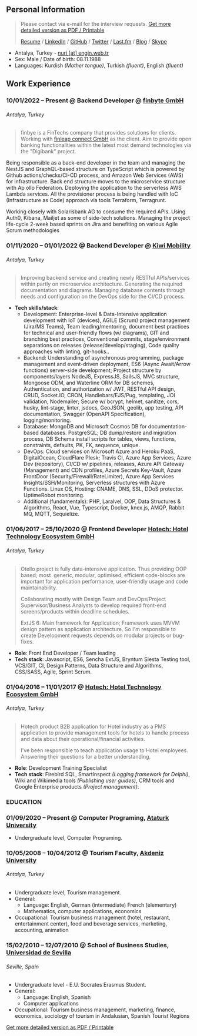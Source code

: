 ## Personal Information
> Please contact via e-mail for the interview requests. [Get more detailed version as PDF / Printable](https://drive.google.com/file/d/1qMsqZu7hgV2LptQMPea3gtpuZv_3kEmM/view?usp=sharing)
>
> [Resume](https://nuri-engin.github.io/resume/) / [LinkedIn](https://www.linkedin.com/in/nuriengin/) / [GitHub](https://github.com/nuri-engin) / [Twitter](https://twitter.com/uzakkultur) / [Last.fm](https://www.last.fm/user/uzakkultur) / [Blog](http://uzakkultur.blogspot.com) / [Skype](nuridesengin) 

- Antalya, Turkey - [nuri [at] engin.web.tr](mailto:nuri@engin.web.tr)
- Sex: Male / Date of birth: 08.11.1988
- Languages: Kurdish _(Mother tongue)_, Turkish _(fluent)_, English _(fluent)_

## Work Experience
### 10/01/2022 – Present @ Backend Developer @ [finbyte GmbH](https://finbyte.com/)
###### Antalya, Turkey
> finbye is a FinTechs company that provides solutions for clients.
Working with [finleap connect GmbH](https://connect.finleap.com/) as the client. Aim to provide open banking functionalities within the latest most demand technologies via the "Digibank" project.

Being responsible as a back-end developer in the team and managing the NestJS and GraphQL-based structure on TypeScript which is powered by Github
actions/checks/CI-CD process, and Amazon Web Services (AWS) for infrastructure. Back end structure moves to the microservice structure with Ap
ollo Federation. Deploying the application to the serverless AWS Lambda services. All the provisioner process is being handled with IoC (Infrastructure as Code) approach via tools Terraform, Terragrunt.

Working closely with Solarisbank AG to consume the required APIs. Using Auth0, Kibana, Mailjet as some of side-tech solutions.
Managing the project life-cycle 2-week based sprints on Jira and benefiting on various Agile Scrum methodologies


### 01/11/2020 – 01/01/2022 @ Backend Developer @ [Kiwi Mobility](https://ride.kiwi/)
###### Antalya, Turkey
> Improving backend service and creating newly RESTful APIs/services within partly on microservice architecture. Generating the required documentation and diagrams. Managing database contents through needs and configuration on the DevOps side for the CI/CD process. 
- **Tech skills/stack**:
    - Development: Enterprise-level & Data-Intensive application development with IoT (devices), AGILE (Scrum) project management (Jira/MS Teams), Team leading/mentoring, document best practices for technical and user-friendly flows (w/ diagrams), GIT and branching best practices, Conventional commits, stage/environment separations on releases (release/develop/staging), Code quality approaches with linting, git-hooks.. 
    - Backend: Understanding of asynchronous programming, package management and event-driven deployment, ES6 (Async Await/Arrow functions) server-side development; Project structure by components/layers NodeJS, ExpressJS, SailsJS, MVC structure, Mongoose ODM, and Waterline ORM for DB schemes, Authentication, and authorization w/ JWT, RESTful API design, CRUD, Socket.IO, CRON, Handlebars/EJS/Pug, templating, JOI validation, Nodemailer; Secure w/ bcrypt, helmet, sanitize, cors, husky, lint-stage, linter, jsdocs, GeoJSON, geolib, app testing, API documentation, Swagger (OpenAPI Specification), logging/monitoring.
    - Database: MongoDB and Microsoft Cosmos DB for documentation-based databases. PostgreSQL; DB dump/restore and migration process, DB Schema install scripts for tables, views, functions, constraints, defaults, PK, FK, sequence, unique.
    - DevOps: Cloud services on Microsoft Azure and Heroku PaaS, DigitalOcean, CloudFlare Plesk; Travis CI, Azure App Services, Azure Dev (repository), CI/CD w/ pipelines, releases, Azure API Gateway (Management) and CDN profiles, Azure Secrets Key-Vault, Azure FrontDoor (Security/Firewall/RateLimiter), Azure App Services Insights/SSH/Monitoring, Serverless structures with Azure Functions. Linux OS, Hosting: CNAME, DNS, SSL, DDoS protector. UptimeRobot monitoring.
    - Additional (fundamentals): PHP, Laralvel, OOP, Data Structures & Algorithms, React, Vue, Typescript, Docker, knex.js, AMQP, Rabbit MQ, MQTT, Sequielize.   

### 01/06/2017 – 25/10/2020 @ Frontend Developer [Hotech: Hotel Technology Ecosystem GmbH](https://www.hotech.com.tr/)
###### Antalya, Turkey

> Otello project is fully data-intensive application. Thus providing OOP based; most  generic, modular, optimised, efficient code-blocks are important for application performance, user-friendly usage and code maintainability. 
>
> Collaborating mostly with Design Team and DevOps/Project Supervisor/Business Analysts to develop required front-end screens/products within deadline schedules.
>
> ExtJS 6: Main framework for Application; Framework uses MVVM design pattern as application architecture. So I'm responsible to create Development requests depends on modular projects or bug-fixes.  

- **Role**: Front End Developer / Team leading
- **Tech stack**: Javascript, ES6, Sencha ExtJS, Bryntum Siesta Testing tool, VCS/GIT, CI, Design Patterns, Data Structure and Algorithms, CSS/SASS, Agile, Sprint Scrum.

### 01/04/2016 – 11/01/2017 @ [Hotech: Hotel Technology Ecosystem GmbH](https://www.hotech.com.tr/)
###### Antalya, Turkey

> Hotech product B2B application for Hotel industry as a PMS application to provide management tools for hotels to handle process and data about their operational/financial activities. 
>
> I've been responsible to teach application usage to Hotel employees. Answering their questions for a better understanding.
>
- **Role**: Development Training Specialist
- **Tech stack**: Firebird SQL, SmartInspect _(Logging framework for Delphi)_, Wiki and Wikimedia tools _(Publishing user guides)_, CRM tools and Google Enterprise products _(Project management)_.

### EDUCATION
### 01/09/2020 – Present @ Computer Programing, [Ataturk University](https://www.ataaof.edu.tr/)
- Undergraduate level, Computer Programing.

### 10/05/2008 – 10/04/2012 @ Tourism Faculty, [Akdeniz University](http://eng.akdeniz.edu.tr/)
###### Antalya, Turkey
- Undergraduate level, Tourism management.
- General:
  - Language: English, German (intermediate) French (elementary)
  - Mathematics, computer applications, economics
- Occupational: Tourism business management (hotel, restaurant, entertainment center), food and beverage services, marketing, accounting, animation

### 15/02/2010 – 12/07/2010 @ School of Business Studies, [Universidad de Sevilla](https://www.us.es/)
###### Seville, Spain
- Undergraduate level - E.U. Socrates Erasmus Student.
- General:
  - Language: English, Spanish
  - Computer applications
- Occupational: Tourism business management, marketing, finance, economics, sociology of tourism in Andalusian, Spanish Tourist Regions

[Get more detailed version as PDF / Printable](https://drive.google.com/file/d/1ZgXG-DvL9buhB5zP78GgP4F1Bstp1mpH/view?usp=sharing)
